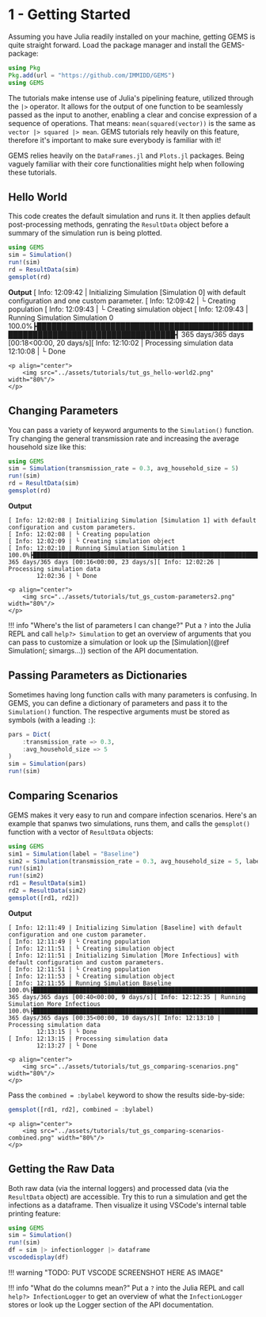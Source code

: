 # 1 - Getting Started

Assuming you have Julia readily installed on your machine, getting GEMS is quite straight forward.
Load the package manager and install the GEMS-package:

```julia
using Pkg
Pkg.add(url = "https://github.com/IMMIDD/GEMS")
using GEMS
```

The tutorials make intense use of Julia's pipelining feature, utilized through the `|>` operator.
It allows for the output of one function to be seamlessly passed as the input to another, enabling a clear and concise expression of a sequence of operations.
That means: `mean(squared(vector))` is the same as `vector |> squared |> mean`.
GEMS tutorials rely heavily on this feature, therefore it's important to make sure everybody is familiar with it!

GEMS relies heavily on the `DataFrames.jl` and `Plots.jl` packages.
Being vaguely familiar with their core functionalities might help when following these tutorials.


## Hello World

This code creates the default simulation and runs it.
It then applies default post-processing methods, genrating the `ResultData` object before a summary of the simulation run is being plotted.

```julia
using GEMS
sim = Simulation()
run!(sim)
rd = ResultData(sim)
gemsplot(rd)
```

**Output**
[ Info: 12:09:42 | Initializing Simulation [Simulation 0] with default configuration and one custom parameter.
[ Info: 12:09:42 | └ Creating population
[ Info: 12:09:43 | └ Creating simulation object
[ Info: 12:09:43 | Running Simulation Simulation 0
100.0%┣██████████████████████████████████████████████████████████████████████████████┫ 365 days/365 days [00:18<00:00, 20 days/s][ Info: 12:10:02 | Processing simulation data
        12:10:08 | └ Done  

```@raw html
<p align="center">
    <img src="../assets/tutorials/tut_gs_hello-world2.png" width="80%"/>
</p>
``` 


## Changing Parameters

You can pass a variety of keyword arguments to the `Simulation()` function.
Try changing the general transmission rate and increasing the average household size like this:

```julia
using GEMS
sim = Simulation(transmission_rate = 0.3, avg_household_size = 5)
run!(sim)
rd = ResultData(sim)
gemsplot(rd)
```

**Output**
```
[ Info: 12:02:08 | Initializing Simulation [Simulation 1] with default configuration and custom parameters.
[ Info: 12:02:08 | └ Creating population
[ Info: 12:02:09 | └ Creating simulation object
[ Info: 12:02:10 | Running Simulation Simulation 1
100.0%┣██████████████████████████████████████████████████████████████████████████████┫ 365 days/365 days [00:16<00:00, 23 days/s][ Info: 12:02:26 | Processing simulation data
        12:02:36 | └ Done  
``` 

```@raw html
<p align="center">
    <img src="../assets/tutorials/tut_gs_custom-parameters2.png" width="80%"/>
</p>
``` 

!!! info "Where's the list of parameters I can change?"
    Put a `?` into the Julia REPL and call `help?> Simulation` to get an overview of arguments that you can pass to customize a simulation or look up the [Simulation](@ref Simulation(; simargs...)) section of the API documentation.


## Passing Parameters as Dictionaries

Sometimes having long function calls with many parameters is confusing.
In GEMS, you can define a dictionary of parameters and pass it to the `Simulation()` function.
The respective arguments must be stored as symbols (with a leading `:`):

```julia
pars = Dict(
    :transmission_rate => 0.3,
    :avg_household_size => 5
)
sim = Simulation(pars)
run!(sim)
```

## Comparing Scenarios

GEMS makes it very easy to run and compare infection scenarios.
Here's an example that spanws two simulations, runs them, and calls the `gemsplot()` function with a vector of `ResultData` objects:

```julia
using GEMS
sim1 = Simulation(label = "Baseline")
sim2 = Simulation(transmission_rate = 0.3, avg_household_size = 5, label = "More Infectious")
run!(sim1)
run!(sim2)
rd1 = ResultData(sim1)
rd2 = ResultData(sim2)
gemsplot([rd1, rd2])
```

**Output**

```
[ Info: 12:11:49 | Initializing Simulation [Baseline] with default configuration and one custom parameter.
[ Info: 12:11:49 | └ Creating population
[ Info: 12:11:51 | └ Creating simulation object
[ Info: 12:11:51 | Initializing Simulation [More Infectious] with default configuration and custom parameters.
[ Info: 12:11:51 | └ Creating population
[ Info: 12:11:53 | └ Creating simulation object
[ Info: 12:11:55 | Running Simulation Baseline
100.0%┣███████████████████████████████████████████████████████████████████████████████┫ 365 days/365 days [00:40<00:00, 9 days/s][ Info: 12:12:35 | Running Simulation More Infectious
100.0%┣██████████████████████████████████████████████████████████████████████████████┫ 365 days/365 days [00:35<00:00, 10 days/s][ Info: 12:13:10 | Processing simulation data
        12:13:15 | └ Done                                                                                                        
[ Info: 12:13:15 | Processing simulation data
        12:13:27 | └ Done  
```

```@raw html
<p align="center">
    <img src="../assets/tutorials/tut_gs_comparing-scenarios.png" width="80%"/>
</p>
``` 

Pass the `combined = :bylabel` keyword to show the results side-by-side:

```julia
gemsplot([rd1, rd2], combined = :bylabel)
```

```@raw html
<p align="center">
    <img src="../assets/tutorials/tut_gs_comparing-scenarios-combined.png" width="80%"/>
</p>
``` 


## Getting the Raw Data

Both raw data (via the internal loggers) and processed data (via the `ResultData` object) are accessible.
Try this to run a simulation and get the infections as a dataframe. Then visualize it using VSCode's internal table printing feature:

```julia
using GEMS
sim = Simulation()
run!(sim)
df = sim |> infectionlogger |> dataframe
vscodedisplay(df)
```

!!! warning "TODO: PUT VSCODE SCREENSHOT HERE AS IMAGE"

!!! info "What do the columns mean?"
    Put a `?` into the Julia REPL and call `help?> InfectionLogger` to get an overview of what the `InfectionLogger` stores or look up the Logger section of the API documentation.